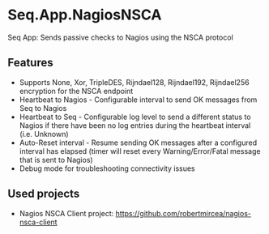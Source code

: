# Seq.App.NagiosNSCA

Seq App: Sends passive checks to Nagios using the NSCA protocol

## Features

* Supports None, Xor, TripleDES, Rijndael128, Rijndael192, Rijndael256 encryption for the NSCA endpoint
* Heartbeat to Nagios - Configurable interval to send OK messages from Seq to Nagios
* Heartbeat to Seq - Configurable log level to send a different status to Nagios if there have been no log entries during the heartbeat interval (i.e. Unknown)
* Auto-Reset interval - Resume sending OK messages after a configured interval has elapsed (timer will reset every Warning/Error/Fatal message that is sent to Nagios)
* Debug mode for troubleshooting connectivity issues

## Used projects

* Nagios NSCA Client project: https://github.com/robertmircea/nagios-nsca-client
